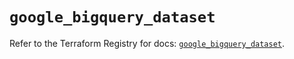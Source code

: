# `google_bigquery_dataset`

Refer to the Terraform Registry for docs: [`google_bigquery_dataset`](https://registry.terraform.io/providers/hashicorp/google/5.39.1/docs/resources/bigquery_dataset).
